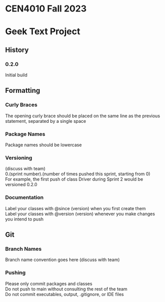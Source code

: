 # CEN4010 Fall 2023
# Geek Text Project

## History

### 0.2.0
Initial build

## Formatting
### Curly Braces
The opening curly brace should be placed on the same line as the
previous statement, separated by a single space
### Package Names
Package names should be lowercase
### Versioning
(discuss with team)  
0.(sprint number).(number of times pushed this sprint, starting from 0)  
For example, the first push of class Driver during Sprint 2 would be versioned 0.2.0  

### Documentation
Label your classes with @since (version) when you first create them  
Label your classes with @version (version) whenever you make changes you intend to push  

## Git
### Branch Names
Branch name convention goes here (discuss with team)
### Pushing
Please only commit packages and classes  
Do not push to main without consulting the rest of the team  
Do not commit executables, output, .gitignore, or IDE files  